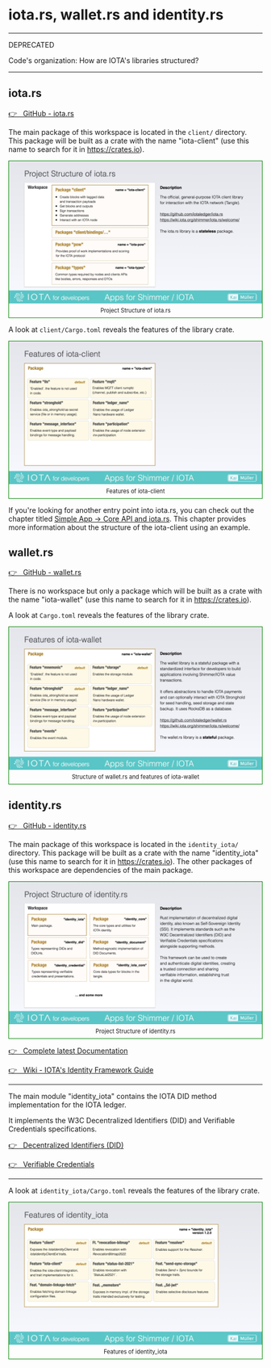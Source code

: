 # iota.rs, wallet.rs and identity.rs

---

DEPRECATED

Code's organization: How are IOTA's libraries structured?

---

## iota.rs

<a href="https://github.com/iotaledger/iota.rs" target="_blank">👉 &nbsp; GitHub - iota.rs</a>

The main package of this workspace is located in the `client/` directory. This package will be built as a crate with the name "iota-client" (use this name to search for it in https://crates.io).

<figure style="margin:0;border: 1px solid green;"><img src="../../assets/rust_projects/rust_iotars-structure.jpg" alt="Project Structure of iota.rs"><figcaption style="font-size: 0.8em;text-align:center;"><p style="margin: 4px 0 7px 0;">Project Structure of iota.rs</p></figcaption></figure>

A look at `client/Cargo.toml` reveals the features of the library crate.

<figure style="margin:0;border: 1px solid green;"><img src="../../assets/rust_projects/rust_iotars-features.jpg" alt="Features of iota-client"><figcaption style="font-size: 0.8em;text-align:center;"><p style="margin: 4px 0 7px 0;">Features of iota-client</p></figcaption></figure>

If you're looking for another entry point into iota.rs, you can check out the chapter titled [Simple App -> Core API and iota.rs](../../building-a-simple-app/core-api.md). This chapter provides more information about the structure of the iota-client using an example.

## wallet.rs

<a href="https://github.com/iotaledger/wallet.rs" target="_blank">👉 &nbsp; GitHub - wallet.rs</a>

There is no workspace but only a package which will be built as a crate with the name "iota-wallet" (use this name to search for it in https://crates.io).

A look at `Cargo.toml` reveals the features of the library crate.

<figure style="margin:0;border: 1px solid green;"><img src="../../assets/rust_projects/rust_walletrs.jpg" alt="Structure of wallet.rs and features of iota-wallet"><figcaption style="font-size: 0.8em;text-align:center;"><p style="margin: 4px 0 7px 0;">Structure of wallet.rs and features of iota-wallet</p></figcaption></figure>

## identity.rs

<a href="https://github.com/iotaledger/identity.rs" target="_blank">👉 &nbsp; GitHub - identity.rs</a>

The main package of this workspace is located in the `identity_iota/` directory. This package will be built as a crate with the name "identity_iota" (use this name to search for it in https://crates.io). The other packages of this workspace are dependencies of the main package.

<figure style="margin:0;border: 1px solid green;"><img src="../../assets/rust_projects/rust_identityrs-structure.png" alt="Project Structure of identity.rs"><figcaption style="font-size: 0.8em;text-align:center;"><p style="margin: 4px 0 7px 0;">Project Structure of identity.rs</p></figcaption></figure>

<a href="https://docs.rs/identity_iota/latest/identity_iota/" target="_blank">👉 &nbsp; Complete latest Documentation</a>

<a href="https://wiki.iota.org/identity.rs/welcome/" target="_blank">👉 &nbsp; Wiki - IOTA's Identity Framework Guide</a>

---

The main module "identity_iota" contains the IOTA DID method implementation for the IOTA ledger.

It implements the W3C Decentralized Identifiers (DID)
and Verifiable Credentials specifications.

<a href="https://www.w3.org/TR/did-core/" target="_blank">👉 &nbsp; Decentralized Identifiers (DID)</a>

<a href="https://www.w3.org/TR/vc-data-model/" target="_blank">👉 &nbsp; Verifiable Credentials</a>

---

A look at `identity_iota/Cargo.toml` reveals the features of the library crate.

<figure style="margin:0;border: 1px solid green;"><img src="../../assets/rust_projects/rust_identityrs-features.png" alt="Features of identity_iota"><figcaption style="font-size: 0.8em;text-align:center;"><p style="margin: 4px 0 7px 0;">Features of identity_iota</p></figcaption></figure>
